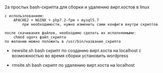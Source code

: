 2а простых bash-скрипта для сборки и удалению вирт.хостов в linux

    с использлованием: 
        APACHE2 + NGINX + php7.2-fpm + mysql5.7 
            при необходимости, нужно изменить сами конфиги внутри скриптов
        
    после скачивания файлов, необходимо сделать их исполняемыми:
        chmod ugo+x файл_скрипта
    по желанию можно положить в /usr/bin/название_скрипта

- newsite.sh
    bash скрипт по созданию вирт.хоста на localhost с возможностью во время сборки установить wordpress

- rmsite.sh
    bash скрипт по удалению вирт.хоста на localhost
